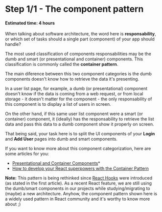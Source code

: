 # Step 1/1 - The component pattern
#### Estimated time: 4 hours

When talking about software architecture, the word here is **responsability**, or which set of tasks should a single part (component) of your app should handle?

The most used classification of components responsabilities may be the dumb and smart (or presentational and container) components. This classification is commonly called the **container pattern**. 

The main diference between this two component categories is the dumb components doesn't know how to retrieve the data it's presenting.

In a user list page, for example, a dumb (or presentational) component doesn't know if the data is coming from a web request, or from local storage - it doesn't matter for the component - the only responsability of this component is to display a list of users in screen. 

On the other hand, if this same user list component were a smart (or container) component, it (ideally) has the responsability to retrieve the list data and pass this data to a dumb component show it properly on screen.

That being said, your task here is to split the UI components of your **Login** and **Add User** pages into dumb and smart components.

If you want to know more about this component categorization, here are some articles for you:

- [Presentational and Container Components](https://medium.com/@dan_abramov/smart-and-dumb-components-7ca2f9a7c7d0)*
- [How to develop your React superpowers with the Container Pattern](https://medium.freecodecamp.org/react-superpowers-container-pattern-20d664bdae65)

**Note:** This pattern is being rethinked since [React Hooks](https://reactjs.org/docs/hooks-intro.html) were introduced (as stated in the first article). As a recent React feature, we are still using the dumb/smart components in our projects while studying/migrating to (maybe) a new architecture. Anyhow, the component pattern shown here is a widely used pattern in React community and it's worthy to know more about ;)

